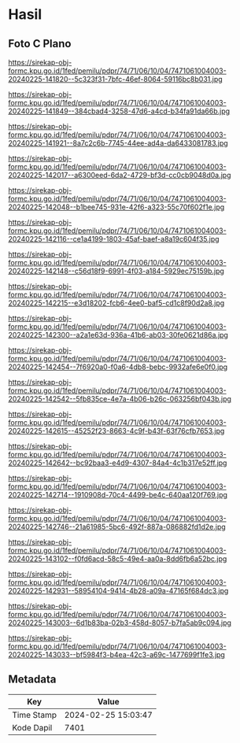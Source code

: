 # Hasil

## Foto C Plano

https://sirekap-obj-formc.kpu.go.id/1fed/pemilu/pdpr/74/71/06/10/04/7471061004003-20240225-141820--5c323f31-7bfc-46ef-8064-59116bc8b031.jpg

https://sirekap-obj-formc.kpu.go.id/1fed/pemilu/pdpr/74/71/06/10/04/7471061004003-20240225-141849--384cbad4-3258-47d6-a4cd-b34fa91da66b.jpg

https://sirekap-obj-formc.kpu.go.id/1fed/pemilu/pdpr/74/71/06/10/04/7471061004003-20240225-141921--8a7c2c6b-7745-44ee-ad4a-da6433081783.jpg

https://sirekap-obj-formc.kpu.go.id/1fed/pemilu/pdpr/74/71/06/10/04/7471061004003-20240225-142017--a6300eed-6da2-4729-bf3d-cc0cb9048d0a.jpg

https://sirekap-obj-formc.kpu.go.id/1fed/pemilu/pdpr/74/71/06/10/04/7471061004003-20240225-142048--b1bee745-931e-42f6-a323-55c70f602f1e.jpg

https://sirekap-obj-formc.kpu.go.id/1fed/pemilu/pdpr/74/71/06/10/04/7471061004003-20240225-142116--ce1a4199-1803-45af-baef-a8a19c604f35.jpg

https://sirekap-obj-formc.kpu.go.id/1fed/pemilu/pdpr/74/71/06/10/04/7471061004003-20240225-142148--c56d18f9-6991-4f03-a184-5929ec75159b.jpg

https://sirekap-obj-formc.kpu.go.id/1fed/pemilu/pdpr/74/71/06/10/04/7471061004003-20240225-142215--e3d18202-fcb6-4ee0-baf5-cd1c8f90d2a8.jpg

https://sirekap-obj-formc.kpu.go.id/1fed/pemilu/pdpr/74/71/06/10/04/7471061004003-20240225-142300--a2a1e63d-936a-41b6-ab03-30fe0621d86a.jpg

https://sirekap-obj-formc.kpu.go.id/1fed/pemilu/pdpr/74/71/06/10/04/7471061004003-20240225-142454--7f6920a0-f0a6-4db8-bebc-9932afe6e0f0.jpg

https://sirekap-obj-formc.kpu.go.id/1fed/pemilu/pdpr/74/71/06/10/04/7471061004003-20240225-142542--5fb835ce-4e7a-4b06-b26c-063256bf043b.jpg

https://sirekap-obj-formc.kpu.go.id/1fed/pemilu/pdpr/74/71/06/10/04/7471061004003-20240225-142615--45252f23-8663-4c9f-b43f-63f76cfb7653.jpg

https://sirekap-obj-formc.kpu.go.id/1fed/pemilu/pdpr/74/71/06/10/04/7471061004003-20240225-142642--bc92baa3-e4d9-4307-84a4-4c1b317e52ff.jpg

https://sirekap-obj-formc.kpu.go.id/1fed/pemilu/pdpr/74/71/06/10/04/7471061004003-20240225-142714--1910908d-70c4-4499-be4c-640aa120f769.jpg

https://sirekap-obj-formc.kpu.go.id/1fed/pemilu/pdpr/74/71/06/10/04/7471061004003-20240225-142746--21a61985-5bc6-492f-887a-086882fd1d2e.jpg

https://sirekap-obj-formc.kpu.go.id/1fed/pemilu/pdpr/74/71/06/10/04/7471061004003-20240225-143102--f0fd6acd-58c5-49e4-aa0a-8dd6fb6a52bc.jpg

https://sirekap-obj-formc.kpu.go.id/1fed/pemilu/pdpr/74/71/06/10/04/7471061004003-20240225-142931--58954104-9414-4b28-a09a-47165f684dc3.jpg

https://sirekap-obj-formc.kpu.go.id/1fed/pemilu/pdpr/74/71/06/10/04/7471061004003-20240225-143003--6d1b83ba-02b3-458d-8057-b7fa5ab9c094.jpg

https://sirekap-obj-formc.kpu.go.id/1fed/pemilu/pdpr/74/71/06/10/04/7471061004003-20240225-143033--bf5984f3-b4ea-42c3-a69c-1477699f1fe3.jpg


## Metadata

| Key        | Value               |
| ---------- | ------------------- |
| Time Stamp | 2024-02-25 15:03:47 |
| Kode Dapil | 7401                |




